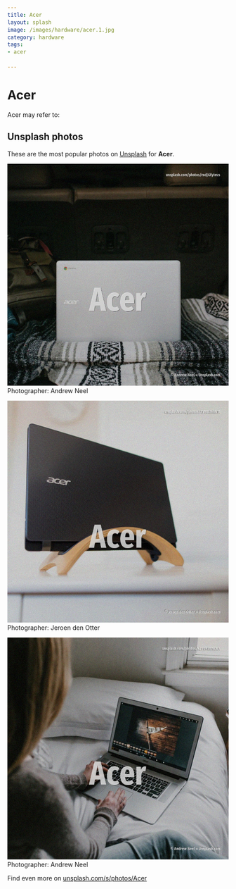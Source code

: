 ```yaml
---
title: Acer
layout: splash
image: /images/hardware/acer.1.jpg
category: hardware
tags:
- acer

---
```

# Acer

Acer may refer to:

 
## Unsplash photos
These are the most popular photos on [Unsplash](https://unsplash.com) for **Acer**.
 
![Acer](/images/hardware/acer.1.jpg)
Photographer:  Andrew Neel
 
![Acer](/images/hardware/acer.2.jpg)
Photographer:  Jeroen den Otter
 
![Acer](/images/hardware/acer.3.jpg)
Photographer:  Andrew Neel
 
Find even more on [unsplash.com/s/photos/Acer](https://unsplash.com/s/photos/Acer)
 
